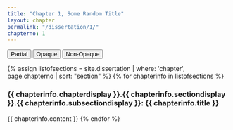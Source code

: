 ```yaml
---
title: "Chapter 1, Some Random Title"
layout: chapter
permalink: "/dissertation/1/"
chapterno: 1
---
```


<div class="toggle-buttons">
<button class="toggle-button active" onclick="toggleOpacity('partial')">Partial</button>
<button class="toggle-button" onclick="toggleOpacity('opaque')">Opaque</button>
<button class="toggle-button" onclick="toggleOpacity('non-opaque')">Non-Opaque</button>
</div>

{% assign listofsections = site.dissertation | where: 'chapter', page.chapterno | sort: "section" %}
{% for chapterinfo in listofsections %}
<h3><a name="{{ page.chapterno }}.{{ chapterinfo.section }}.{{ chapterinfo.subsection }}"></a>{{ chapterinfo.chapterdisplay }}.{{ chapterinfo.sectiondisplay }}.{{ chapterinfo.subsectiondisplay }}: {{ chapterinfo.title }}</h3>
<p>{{ chapterinfo.content }}
{% endfor %}

<script>

	function toggleOpacity(mode) {
		const Knopf_1922_0003_Cropped = document.getElementByID('Knopf_1922_0003_Cropped');
		const CityofChicagoMunicipalTub1-4_1917-1924_358 = document.getElementByID('CityofChicagoMunicipalTub1-4_1917-1924_358');
		const CityofChicagoMunicipalTub1-4_1917-1924_440 = document.getElementByID('CityofChicagoMunicipalTub1-4_1917-1924_440');

        if (mode === 'partial') {
            Knopf_1922_0003_Cropped.src = "{{ site.baseurl }}/assets/items/Knopf_1922_0003_Cropped_partial.jpg";
			CityofChicagoMunicipalTub1-4_1917-1924_358.src = "{{ site.baseurl }}/assets/items/CityofChicagoMunicipalTub1-4_1917-1924_358_partial.jpg";
			CityofChicagoMunicipalTub1-4_1917-1924_440.src = "{{ site.baseurl }}/assets/items/CityofChicagoMunicipalTub1-4_1917-1924_440_partial.jpg";
            });

            
        } else if (mode === 'opaque') {
           	Knopf_1922_0003_Cropped.src = "{{ site.baseurl }}/assets/items/Knopf_1922_0003_Cropped_full.jpg";
			CityofChicagoMunicipalTub1-4_1917-1924_358.src = "{{ site.baseurl }}/assets/items/CityofChicagoMunicipalTub1-4_1917-1924_358_full.jpg";
			CityofChicagoMunicipalTub1-4_1917-1924_440.src = "{{ site.baseurl }}/assets/items/CityofChicagoMunicipalTub1-4_1917-1924_440_full.jpg";
            });
        }
        else if (mode === 'non-opaque'){
            Knopf_1922_0003_Cropped.src = "{{ site.baseurl }}/assets/items/Knopf_1922_0003_Cropped.jpg";
			CityofChicagoMunicipalTub1-4_1917-1924_358.src = "{{ site.baseurl }}/assets/items/CityofChicagoMunicipalTub1-4_1917-1924_358.jpg";
			CityofChicagoMunicipalTub1-4_1917-1924_440.src = "{{ site.baseurl }}/assets/items/CityofChicagoMunicipalTub1-4_1917-1924_440.jpg";
            });
        }
    }
    
</script>
